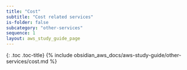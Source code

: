 ```yaml
---
title: "Cost"
subtitle: "Cost related services"
is-folder: false
subcategory: "other-services"
sequence: 1
layout: aws_study_guide_page
---
```


{: .toc .toc-title}
{% include obsidian_aws_docs/aws-study-guide/other-services/cost.md %}